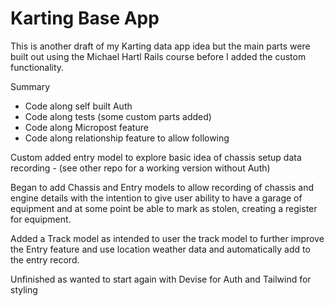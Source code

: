 # Karting Base App

This is another draft of my Karting data app idea but the main parts were built out using the Michael Hartl Rails course before I added the custom functionality.

Summary
- Code along self built Auth
- Code along tests (some custom parts added)
- Code along Micropost feature
- Code along relationship feature to allow following

Custom added entry model to explore basic idea of chassis setup data recording - (see other repo for a working version without Auth)

Began to add Chassis and Entry models to allow recording of chassis and engine details with the intention to give user ability to have a garage of equipment and at some point be able to mark as stolen, creating a register for equipment.

Added a Track model as intended to user the track model to further improve the Entry feature and use location weather data and automatically add to the entry record.

Unfinished as wanted to start again with Devise for Auth and Tailwind for styling
